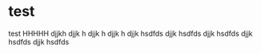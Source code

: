 # test
test
HHHHH
djjkh
djjk h
djjk h
djjk h
djjk hsdfds
djjk hsdfds
djjk hsdfds
djjk hsdfds
djjk hsdfds
